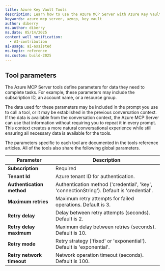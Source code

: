 ```yaml
---
title: Azure Key Vault Tools 
description: Learn how to use the Azure MCP Server with Azure Key Vault keys.
keywords: azure mcp server, azmcp, key vault
author: diberry
ms.author: diberry
ms.date: 05/14/2025
content_well_notification: 
  - AI-contribution
ai-usage: ai-assisted
ms.topic: reference
ms.custom: build-2025
--- 
```

## Tool parameters

The Azure MCP Server tools define parameters for data they need to complete tasks. For example, these parameters may include the subscription ID, an account name, or a resource group.

The data used for these parameters may be included in the prompt you use to call a tool, or it may be established in the previous conversation context. If the data is available from the conversation context, the Azure MCP Server can use that information without requiring you to repeat it in every prompt. This context creates a more natural conversational experience while still ensuring all necessary data is available for the tools.

The parameters specific to each tool are documented in the tools reference articles. All of the tools also share the following global parameters.

| Parameter       | Description       |
|-----------------|-------------------|
| **Subscription** | Required | Azure subscription ID for target resources. |
| **Tenant Id** | Azure tenant ID for authentication.  |
| **Authentication method** | Authentication method ('credential', 'key', 'connectionString'). Default is 'credential'. |
| **Maximum retries** | Maximum retry attempts for failed operations. Default is 3. |
| **Retry delay** | Delay between retry attempts (seconds). Default is 2. |
| **Retry delay maximum** | Maximum delay between retries (seconds). Default is 10. |
| **Retry mode** | Retry strategy ('fixed' or 'exponential'). Default is 'exponential'. |
| **Retry network timeout** | Network operation timeout (seconds). Default is 100. |

